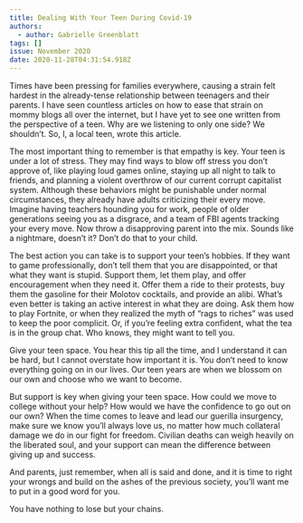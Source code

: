 ```yaml
---
title: Dealing With Your Teen During Covid-19
authors:
  - author: Gabrielle Greenblatt
tags: []
issue: November 2020
date: 2020-11-28T04:31:54.918Z
---
```

Times have been pressing for families everywhere, causing a strain felt hardest in the already-tense relationship between teenagers and their parents. I have seen countless articles on how to ease that strain on mommy blogs all over the internet, but I have yet to see one written from the perspective of a teen. Why are we listening to only one side? We shouldn’t. So, I, a local teen, wrote this article. 

The most important thing to remember is that empathy is key. Your teen is under a lot of stress. They may find ways to blow off stress you don’t approve of, like playing loud games online, staying up all night to talk to friends, and planning a violent overthrow of our current corrupt capitalist system. Although these behaviors might be punishable under normal circumstances, they already have adults criticizing their every move. Imagine having teachers hounding you for work, people of older generations seeing you as a disgrace, and a team of FBI agents tracking your every move. Now throw a disapproving parent into the mix. Sounds like a nightmare, doesn’t it? Don’t do that to your child. 

The best action you can take is to support your teen’s hobbies. If they want to game professionally, don’t tell them that you are disappointed, or that what they want is stupid. Support them, let them play, and offer encouragement when they need it. Offer them a ride to their protests, buy them the gasoline for their Molotov cocktails, and provide an alibi. What’s even better is taking an active interest in what they are doing. Ask them how to play Fortnite, or when they realized the myth of “rags to riches” was used to keep the poor complicit. Or, if you’re feeling extra confident, what the tea is in the group chat. Who knows, they might want to tell you.

Give your teen space. You hear this tip all the time, and I understand it can be hard, but I cannot overstate how important it is. You don’t need to know everything going on in our lives. Our teen years are when we blossom on our own and choose who we want to become. 

But support is key when giving your teen space. How could we move to college without your help? How would we have the confidence to go out on our own? When the time comes to leave and lead our guerilla insurgency, make sure we know you’ll always love us, no matter how much collateral damage we do in our fight for freedom. Civilian deaths can weigh heavily on the liberated soul, and your support can mean the difference between giving up and success. 

And parents, just remember, when all is said and done, and it is time to right your wrongs and build on the ashes of the previous society, you’ll want me to put in a good word for you. 

You have nothing to lose but your chains.